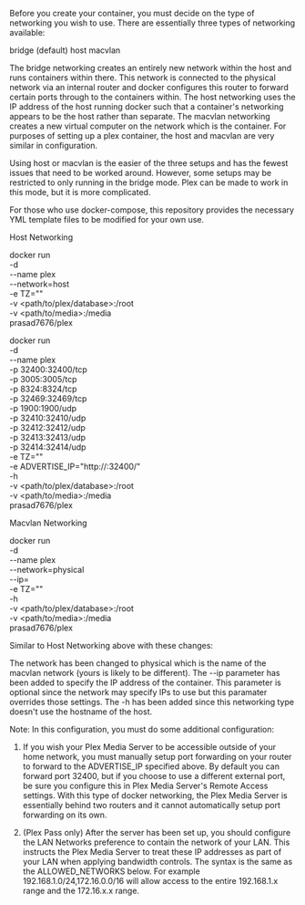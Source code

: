 Before you create your container, you must decide on the type of networking you wish to use. There are essentially three types of networking available:

bridge (default)
host
macvlan

The bridge networking creates an entirely new network within the host and runs containers within there. This network is connected to the physical network via an internal router and docker configures this router to forward certain ports through to the containers within. The host networking uses the IP address of the host running docker such that a container's networking appears to be the host rather than separate. The macvlan networking creates a new virtual computer on the network which is the container. For purposes of setting up a plex container, the host and macvlan are very similar in configuration.

Using host or macvlan is the easier of the three setups and has the fewest issues that need to be worked around. However, some setups may be restricted to only running in the bridge mode. Plex can be made to work in this mode, but it is more complicated.

For those who use docker-compose, this repository provides the necessary YML template files to be modified for your own use.



Host Networking

docker run \
-d \
--name plex \
--network=host \
-e TZ="<timezone>" \
-v <path/to/plex/database>:/root \
-v <path/to/media>:/media \
prasad7676/plex

docker run \
-d \
--name plex \
-p 32400:32400/tcp \
-p 3005:3005/tcp \
-p 8324:8324/tcp \
-p 32469:32469/tcp \
-p 1900:1900/udp \
-p 32410:32410/udp \
-p 32412:32412/udp \
-p 32413:32413/udp \
-p 32414:32414/udp \
-e TZ="<timezone>" \
-e ADVERTISE_IP="http://<hostIPAddress>:32400/" \
-h <HOSTNAME> \
-v <path/to/plex/database>:/root \
-v <path/to/media>:/media \
prasad7676/plex


Macvlan Networking

docker run \
-d \
--name plex \
--network=physical \
--ip=<IPAddress> \
-e TZ="<timezone>" \
-h <HOSTNAME> \
-v <path/to/plex/database>:/root \
-v <path/to/media>:/media \
prasad7676/plex

Similar to Host Networking above with these changes:

The network has been changed to physical which is the name of the macvlan network (yours is likely to be different).
The --ip parameter has been added to specify the IP address of the container. This parameter is optional since the network may specify IPs to use but this paramater overrides those settings.
The -h <HOSTNAME> has been added since this networking type doesn't use the hostname of the host.

Note: In this configuration, you must do some additional configuration:

1. If you wish your Plex Media Server to be accessible outside of your home network, you must manually setup port forwarding on your router to forward to the ADVERTISE_IP specified above. By default you can forward port 32400, but if you choose to use a different external port, be sure you configure this in Plex Media Server's Remote Access settings. With this type of docker networking, the Plex Media Server is essentially behind two routers and it cannot automatically setup port forwarding on its own.

2. (Plex Pass only) After the server has been set up, you should configure the LAN Networks preference to contain the network of your LAN. This instructs the Plex Media Server to treat these IP addresses as part of your LAN when applying bandwidth controls. The syntax is the same as the ALLOWED_NETWORKS below. For example 192.168.1.0/24,172.16.0.0/16 will allow access to the entire 192.168.1.x range and the 172.16.x.x range.
